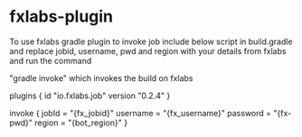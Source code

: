 
# fxlabs-plugin

 To use fxlabs gradle plugin to invoke job include below script in build.gradle and replace jobid, username, pwd and region with your details from fxlabs and run the command

 "gradle invoke" which invokes the build on fxlabs


plugins {
	id "io.fxlabs.job" version "0.2.4"
}



invoke {
	jobId = "{fx_jobid}"
	username = "{fx_username}"
	password = "{fx-pwd}"
	region = "{bot_region}"
}